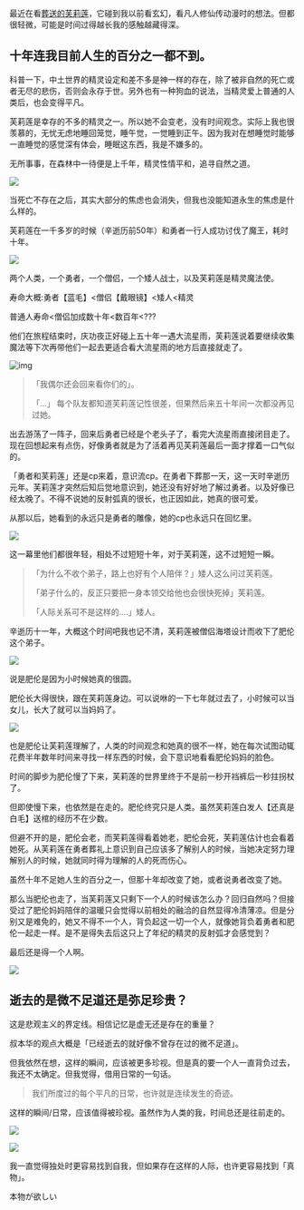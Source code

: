 最近在看[葬送的芙莉莲](https://movie.douban.com/subject/36093351/)，它碰到我以前看玄幻，看凡人修仙传动漫时的想法。但都很轻微，可能是时间过得越长我的感触越藏得深。

## 十年连我目前人生的百分之一都不到。

科普一下，中土世界的精灵设定和差不多是神一样的存在，除了被非自然的死亡或者无尽的悲伤，否则会永存于世。另外也有一种狗血的说法，当精灵爱上普通的人类后，也会变得平凡。

芙莉莲是幸存的不多的精灵之一。所以她不会变老，没有时间观念。实际上我也很羡慕的，无忧无虑地睡回笼觉，睡午觉，一觉睡到正午。因为我对在想睡觉时能够一直睡觉的感觉深有体会，睡眠这东西，我是不嫌多的。

无所事事，在森林中一待便是上千年，精灵性情平和，追寻自然之道。

![](https://image.baidu.com/search/down?url=https://img1.doubanio.com/view/photo/l/public/p2911868599.webp)



当死亡不存在之后，其实大部分的焦虑也会消失，但我也没能知道永生的焦虑是什么样的。

芙莉莲在一千多岁的时候（辛逝历前50年）和勇者一行人成功讨伐了魔王，耗时十年。

![](https://image.baidu.com/search/down?url=https://img1.doubanio.com/view/photo/l/public/p2911868600.webp)

两个人类，一个勇者，一个僧侣，一个矮人战士，以及芙莉莲是精灵魔法使。

寿命大概:勇者【蓝毛】<僧侣【戴眼镜】<矮人<精灵

普通人寿命<僧侣加成数十年<数百年<???

他们在旅程结束时，庆功夜正好碰上五十年一遇大流星雨，芙莉莲说着要继续收集魔法等下次再带他们一起去更适合看大流星雨的地方后直接就走了。

![img](https://image.baidu.com/search/down?url=https://img3.doubanio.com/view/photo/l/public/p2911868602.webp)

> 「我偶尔还会回来看你们的」。
>
> 「...」 每个队友都知道芙莉莲记性很差，但果然后来五十年间一次都没再见过她。

出去游荡了一阵子，回来后勇者已经是个老头子了，看完大流星雨直接闭目走了。现在回想起来有点伤，好像勇者就是为了活着再见芙莉莲最后一面才撑着一口气似的。

「勇者和芙莉莲」还是cp来着，意识流cp。在勇者下葬那一天，这一天时辛逝历元年。芙莉莲才突然后知后觉地意识到，她还没有好好地了解过勇者。以及好像已经太晚了。不得不说她的反射弧真的很长，也正因如此，她真的很可爱。

从那以后，她看到的永远只是勇者的雕像，她的cp也永远只在回忆里。

![](https://image.baidu.com/search/down?url=https://img9.doubanio.com/view/photo/l/public/p2911868606.webp)

这一幕里他们都很年轻，相处不过短短十年，对于芙莉莲，这不过短短一瞬。

> 「为什么不收个弟子，路上也好有个人陪伴？」矮人这么问过芙莉莲。
>
> 「弟子什么的，反正只要把一身本领交给他也会很快死掉」芙莉莲。
>
> 「人际关系可不是这样的....」矮人。

辛逝历十一年，大概这个时间吧我也记不清，芙莉莲被僧侣海塔设计而收下了肥伦这个弟子。

![](https://image.baidu.com/search/down?url=https://img2.doubanio.com/view/photo/l/public/p2911868601.webp)

说是肥伦是因为小时候她真的很圆。

肥伦长大得很快，跟在芙莉莲身边。可以说咻的一下七年就过去了，小时候可以当女儿，长大了就可以当妈妈了。

![](https://image.baidu.com/search/down?url=https://img3.doubanio.com/view/photo/l/public/p2911868603.webp)

也是肥伦让芙莉莲理解了，人类的时间观念和她真的很不一样，她在每次试图动辄花费半年数年时间来寻找一样东西的时候，会下意识地看看肥伦妈妈的脸色。

时间的脚步为肥伦慢了下来，芙莉莲的世界里终于不是前一秒开裆裤后一秒拄拐杖了。

但即使慢下来，也依然是在走的。肥伦终究只是人类。虽然芙莉莲白发人【还真是白毛】送棺的经历不在少数。

但避不开的是，肥伦会老，而芙莉莲得看着她老，肥伦会死，芙莉莲估计也会看着她死。从芙莉莲在勇者葬礼上意识到自己应该多了解别人的时候，当她决定努力理解别人的时候，她就同时得为理解的人的死而伤心。

虽然十年不足她人生的百分之一，但那十年却改变了她，或者说勇者改变了她。

那么当肥伦也走了，当芙莉莲又只剩下一个人的时候该怎么办？回归自然吗？但接受过了肥伦妈妈陪伴的温暖只会觉得以前相处的融洽的自然显得冷清薄凉。但是分别又是难免的，她又不得不一个人，背负起这一切一个人，就像她背负着勇者和肥伦一起走一样。是不是得失去后这只上了年纪的精灵的反射弧才会感觉到？

最后还是得一个人啊。

![](https://image.baidu.com/search/down?url=https://img1.doubanio.com/view/photo/l/public/p2911868598.webp)



## 逝去的是微不足道还是弥足珍贵？

这是悲观主义的界定线。相信记忆是虚无还是存在的重量？

叔本华的观点大概是「已经逝去的就好像不曾存在过的微不足道」。

但我依然在想，这样的瞬间，应该被更多珍视。但是真的要一个人一直背负过去，我还不太确定。但我觉得，借用日常的一句话。

> 我们所度过的每个平凡的日常，也许就是连续发生的奇迹。



这样的瞬间/日常，应该值得被珍视。虽然作为人类的我，时间总还是往前走的。

![](https://image.baidu.com/search/down?url=https://img9.doubanio.com/view/photo/l/public/p2911868604.webp)

![](https://image.baidu.com/search/down?url=https://img9.doubanio.com/view/photo/l/public/p2911868605.webp)

我一直觉得独处时更容易找到自我，但如果存在这样的人际，也许更容易找到「真物」。

本物が欲しい
